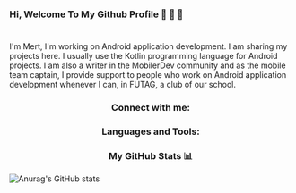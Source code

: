 ### Hi, Welcome To My Github Profile 👋 👋 👋
#
I'm Mert, I'm working on Android application development. I am sharing my projects here. I usually use the Kotlin programming language for Android projects. I am also a writer in the MobilerDev community and as the mobile team captain, I provide support to people who work on Android application development whenever I can, in FUTAG, a club of our school.

### <div id = 1 align="center"><p>Connect with me:</p></div>


### <div id = 2 align="center"><p>Languages and Tools:</p></div>


### <div id = 3 align="center"><p>My GitHub Stats 📊</p></div>

![Anurag's GitHub stats](https://github-readme-stats.vercel.app/api?username=Mert305&show_icons=true&theme=tokyonight)
